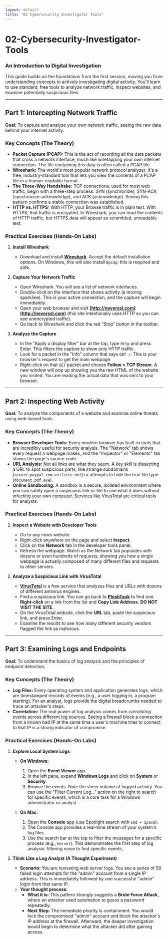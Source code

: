 ```yaml
---
layout: default
title: "02 Cybersecurity Investigator Tools"
---
```


# 02-Cybersecurity-Investigator-Tools

### An Introduction to Digital Investigation

This guide builds on the foundations from the first session, moving you from understanding concepts to actively investigating digital activity. You'll learn to use standard, free tools to analyze network traffic, inspect websites, and examine potentially suspicious files.

---

## Part 1: Intercepting Network Traffic

**Goal:** To capture and analyze your own network traffic, seeing the raw data behind your internet activity.

### Key Concepts (The Theory)

- **Packet Capture (PCAP):** This is the act of recording all the data packets that cross a network interface, much like wiretapping your own internet connection. The file containing this data is often called a PCAP file.
- **Wireshark:** The world's most popular network protocol analyzer. It's a free, industry-standard tool that lets you view the contents of a PCAP file in a human-readable format.
- **The Three-Way Handshake:** TCP connections, used for most web traffic, begin with a three-step process: SYN (synchronize), SYN-ACK (synchronize-acknowledge), and ACK (acknowledge). Seeing this pattern confirms a stable connection was established.
- **HTTP vs. HTTPS:** With HTTP, your Browse traffic is in plain text. With HTTPS, that traffic is encrypted. In Wireshark, you can read the contents of HTTP traffic, but HTTPS data will appear as scrambled, unreadable text.

### Practical Exercises (Hands-On Labs)

1.  **Install Wireshark**

    - Download and install **[Wireshark](https://www.wireshark.org/download.html)**. Accept the default installation options. On Windows, this will also install `Npcap`; this is required and safe.

2.  **Capture Your Network Traffic**

    - Open Wireshark. You will see a list of network interfaces.
    - Double-click on the interface that shows activity (a moving sparkline). This is your active connection, and the capture will begin immediately.
    - Open your web browser and visit **[http://neverssl.com](http://neverssl.com)** (this site intentionally uses HTTP so you can see unencrypted traffic).
    - Go back to Wireshark and click the red "Stop" button in the toolbar.

3.  **Analyze the Capture**
    - In the "Apply a display filter" bar at the top, type `http` and press Enter. This filters the capture to show only HTTP traffic.
    - Look for a packet in the "Info" column that says `GET /`. This is your browser's request to get the main webpage.
    - Right-click on that `GET` packet and choose **Follow > TCP Stream**. A new window will pop up showing you the raw HTML of the website you visited. You are reading the actual data that was sent to your browser.

---

## Part 2: Inspecting Web Activity

**Goal:** To analyze the components of a website and examine online threats using web-based tools.

### Key Concepts (The Theory)

- **Browser Developer Tools:** Every modern browser has built-in tools that are incredibly useful for security analysis. The "Network" tab shows every request a webpage makes, and the "Inspector" or "Elements" tab shows the page's source code.
- **URL Analysis:** Not all links are what they seem. A key skill is dissecting a URL to spot suspicious parts, like strange subdomains (`secure.paypal.com.evilsite.net`) or attempts to hide the true file type (`document.pdf.exe`).
- **Online Sandboxing:** A sandbox is a secure, isolated environment where you can safely open a suspicious link or file to see what it does without infecting your own computer. Services like VirusTotal are critical tools for analysts.

### Practical Exercises (Hands-On Labs)

1.  **Inspect a Website with Developer Tools**

    - Go to any news website.
    - Right-click anywhere on the page and select **Inspect**.
    - Click on the **Network** tab in the developer tools panel.
    - Refresh the webpage. Watch as the Network tab populates with dozens or even hundreds of requests, showing you how a single webpage is actually composed of many different files and requests to other servers.

2.  **Analyze a Suspicious Link with VirusTotal**
    - **[VirusTotal](https://www.virustotal.com)** is a free service that analyzes files and URLs with dozens of different antivirus engines.
    - Find a suspicious link. You can go back to **[PhishTank](https://phishtank.org/)** to find one. **Right-click** on a link from the list and **Copy Link Address**. **DO NOT VISIT THE SITE.**
    - On the VirusTotal website, click the **URL** tab, paste the suspicious link, and press Enter.
    - Examine the results to see how many different security vendors flagged the link as malicious.

---

## Part 3: Examining Logs and Endpoints

**Goal:** To understand the basics of log analysis and the principles of endpoint detection.

### Key Concepts (The Theory)

- **Log Files:** Every operating system and application generates logs, which are timestamped records of events (e.g., a user logging in, a program starting). For an analyst, logs provide the digital breadcrumbs needed to trace an attacker's steps.
- **Correlation:** The real power of log analysis comes from _correlating_ events across different log sources. Seeing a firewall block a connection from a known bad IP at the same time a user's machine tries to connect to that IP is a strong indicator of compromise.

### Practical Exercises (Hands-On Labs)

1.  **Explore Local System Logs**

    - **On Windows:**

      1.  Open the **Event Viewer** app.
      2.  In the left pane, expand **Windows Logs** and click on **System** or **Security**.
      3.  Browse the events. Note the sheer volume of logged activity. You can use the "Filter Current Log..." action on the right to search for specific events, which is a core task for a Windows administrator or analyst.

    - **On Mac:**
      1.  Open the **Console** app (use Spotlight search with `Cmd + Space`).
      2.  The Console app provides a real-time stream of your system's log files.
      3.  Use the search bar at the top to filter the messages for a specific process (e.g., `kernel`). This demonstrates the first step of log analysis: filtering noise to find specific events.

2.  **Think Like a Log Analyst (A Thought Experiment)**
    - **Scenario:** You are reviewing web server logs. You see a series of 50 failed login attempts for the "admin" account from a single IP address. This is immediately followed by one successful "admin" login from that same IP.
    - **Your thought process:**
      - **What it is:** This pattern strongly suggests a **Brute Force Attack**, where an attacker used automation to guess a password repeatedly.
      - **Next Step:** The immediate priority is containment. You would lock the compromised "admin" account and block the attacker's IP address at the firewall. Afterward, the deeper investigation would begin to determine what the attacker did after gaining access.
